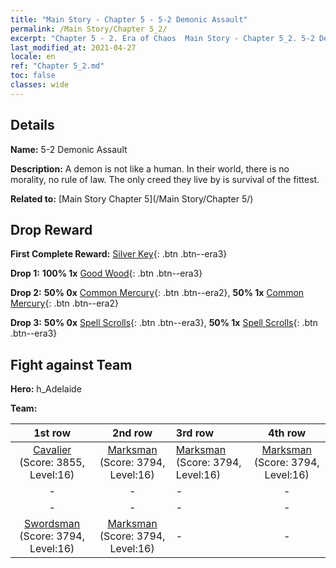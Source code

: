 ```yaml
---
title: "Main Story - Chapter 5 - 5-2 Demonic Assault"
permalink: /Main Story/Chapter 5_2/
excerpt: "Chapter 5 - 2. Era of Chaos  Main Story - Chapter 5_2. 5-2 Demonic Assault"
last_modified_at: 2021-04-27
locale: en
ref: "Chapter 5_2.md"
toc: false
classes: wide
---
```


## Details

 **Name:** 5-2 Demonic Assault

 **Description:** A demon is not like a human. In their world, there is no morality, no rule of law. The only creed they live by is survival of the fittest.

 **Related to:** [Main Story Chapter 5](/Main Story/Chapter 5/)

## Drop Reward

 **First Complete Reward:** [Silver Key](/Items/con_693/){: .btn .btn--era3}

 **Drop 1:** **100% 1x** [Good Wood](/Items/mat_13/){: .btn .btn--era3}

 **Drop 2:** **50% 0x** [Common Mercury](/Items/mat_8/){: .btn .btn--era2}, **50% 1x** [Common Mercury](/Items/mat_8/){: .btn .btn--era2}

 **Drop 3:** **50% 0x** [Spell Scrolls](/Items/con_694/){: .btn .btn--era3}, **50% 1x** [Spell Scrolls](/Items/con_694/){: .btn .btn--era3}


## Fight against Team
 **Hero:** h_Adelaide

 **Team:**


  | 1st row | 2nd row | 3rd row | 4th row |
  |:----:|:----:|:----|:----:|
  | [Cavalier](/units/Cavalier/) (Score: 3855, Level:16)  | [Marksman](/units/Marksman/) (Score: 3794, Level:16)  | [Marksman](/units/Marksman/) (Score: 3794, Level:16)  | [Marksman](/units/Marksman/) (Score: 3794, Level:16)  |
  | - | - | - | - |
  | - | - | - | - |
  | [Swordsman](/units/Swordsman/) (Score: 3794, Level:16)  | [Marksman](/units/Marksman/) (Score: 3794, Level:16)  | - | - |


